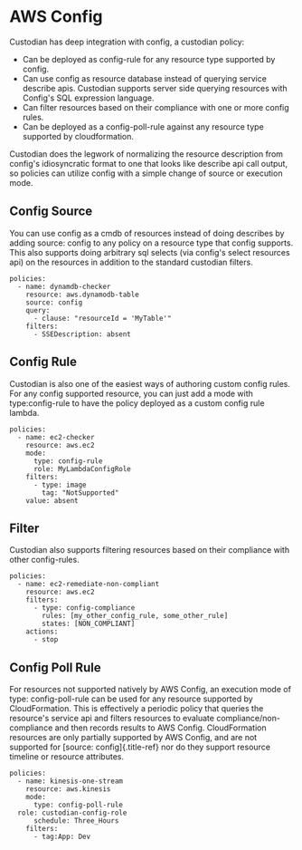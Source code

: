 AWS Config
==========

Custodian has deep integration with config, a custodian policy:

-   Can be deployed as config-rule for any resource type supported by
    config.
-   Can use config as resource database instead of querying service
    describe apis. Custodian supports server side querying resources
    with Config\'s SQL expression language.
-   Can filter resources based on their compliance with one or more
    config rules.
-   Can be deployed as a config-poll-rule against any resource type
    supported by cloudformation.

Custodian does the legwork of normalizing the resource description from
config\'s idiosyncratic format to one that looks like describe api call
output, so policies can utilize config with a simple change of source or
execution mode.

Config Source
-------------

You can use config as a cmdb of resources instead of doing describes by
adding source: config to any policy on a resource type that config
supports. This also supports doing arbitrary sql selects (via config\'s
select resources api) on the resources in addition to the standard
custodian filters.

``` {.yaml}
policies:
  - name: dynamdb-checker
    resource: aws.dynamodb-table
    source: config
    query:
      - clause: "resourceId = 'MyTable'"
    filters:
      - SSEDescription: absent
```

Config Rule
-----------

Custodian is also one of the easiest ways of authoring custom config
rules. For any config supported resource, you can just add a mode with
type:config-rule to have the policy deployed as a custom config rule
lambda.

``` {.yaml}
policies:
  - name: ec2-checker
    resource: aws.ec2
    mode:
      type: config-rule
      role: MyLambdaConfigRole
    filters:
      - type: image
        tag: "NotSupported"
    value: absent
```

Filter
------

Custodian also supports filtering resources based on their compliance
with other config-rules.

``` {.yaml}
policies:
  - name: ec2-remediate-non-compliant
    resource: aws.ec2
    filters:
      - type: config-compliance
        rules: [my_other_config_rule, some_other_rule]
        states: [NON_COMPLIANT]
    actions:
      - stop
```

Config Poll Rule
----------------

For resources not supported natively by AWS Config, an execution mode of
type: config-poll-rule can be used for any resource supported by
CloudFormation. This is effectively a periodic policy that queries the
resource\'s service api and filters resources to evaluate
compliance/non-compliance and then records results to AWS Config.
CloudFormation resources are only partially supported by AWS Config, and
are not supported for [source: config]{.title-ref} nor do they support
resource timeline or resource attributes.

``` {.yaml}
policies:
  - name: kinesis-one-stream
    resource: aws.kinesis
    mode:
      type: config-poll-rule
  role: custodian-config-role
      schedule: Three_Hours
    filters:
      - tag:App: Dev
```

